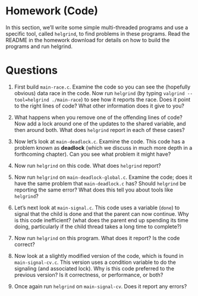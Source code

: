 # Homework (Code)

In this section, we’ll write some simple multi-threaded programs and use a
specific tool, called `helgrind`, to find problems in these programs. Read the
README in the homework download for details on how to build the programs and run
helgrind.

# Questions

1.  First build `main-race.c`. Examine the code so you can see the (hopefully
    obvious) data race in the code. Now run `helgrind` (by typing
    `valgrind --tool=helgrind ./main-race`) to see how it reports the race. Does
    it point to the right lines of code? What other information does it give to
    you?

2.  What happens when you remove one of the offending lines of code? Now add a
    lock around one of the updates to the shared variable, and then around both.
    What does `helgrind` report in each of these cases?

3.  Now let’s look at `main-deadlock.c`. Examine the code. This code has a
    problem known as **deadlock** (which we discuss in much more depth in a
    forthcoming chapter). Can you see what problem it might have?

4.  Now run `helgrind` on this code. What does `helgrind` report?

5.  Now run `helgrind` on `main-deadlock-global.c`. Examine the code; does it
    have the same problem that `main-deadlock.c` has? Should `helgrind` be
    reporting the same error? What does this tell you about tools like `helgrind`?

6.  Let’s next look at `main-signal.c`. This code uses a variable (`done`) to
    signal that the child is done and that the parent can now continue. Why is
    this code inefficient? (what does the parent end up spending its time doing,
    particularly if the child thread takes a long time to complete?)

7.  Now run `helgrind` on this program. What does it report? Is the code correct?

8.  Now look at a slightly modified version of the code, which is found in
    `main-signal-cv.c`. This version uses a condition variable to do the
    signaling (and associated lock). Why is this code preferred to the previous
    version? Is it correctness, or performance, or both?

9.  Once again run `helgrind` on `main-signal-cv`. Does it report any errors?
